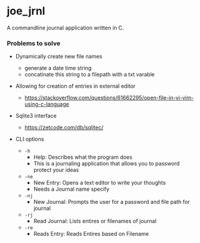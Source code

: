# joe_jrnl 
A commandline journal application written in C. 

### Problems to solve
- Dynamically create new file names
	- generate a date time string 
	- concatinate this string to a filepath with a txt varable

- Allowing for creation of entries in external editor  
  - https://stackoverflow.com/questions/61662295/open-file-in-vi-vim-using-c-language

- Sqlite3 interface 
  - https://zetcode.com/db/sqlitec/

- CLI options 
  - `-h`
	- Help: Describes what the program does
	- This is a journaling application that allows you to password protect your ideas
  - `-ne` 
    - New Entry: Opens a text editor to write your thoughts 
	- Needs a Journal name specify 
  - `-nj` 
    - New Journal: Prompts the user for a password and file path for journal
  - `-rj`
    - Read Journal: Lists entires or filenames of journal
  - `-re` 
    - Reads Entry: Reads Entires based on Filename 

